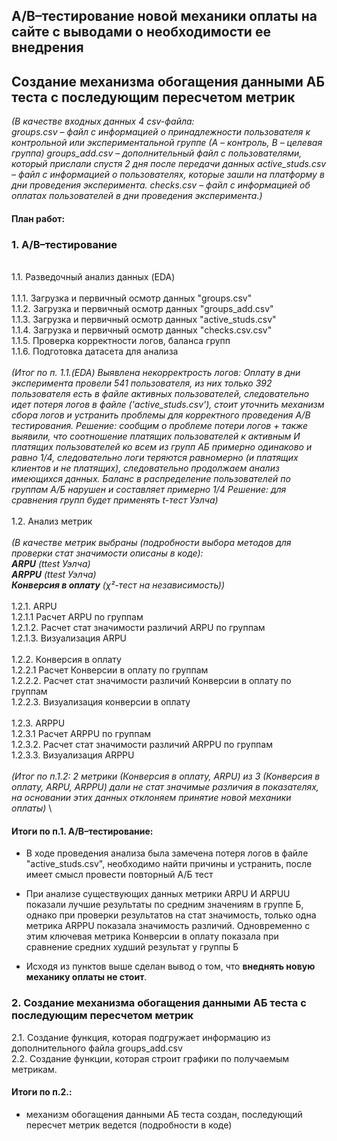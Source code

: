## A/B–тестирование новой механики оплаты на сайте с выводами о необходимости ее внедрения
## Создание механизма обогащения данными АБ теста с последующим пересчетом метрик

*(В качестве входных данных 4 csv-файла:\
groups.csv – файл с информацией о принадлежности пользователя к контрольной или экспериментальной группе (А – контроль, B – целевая группа) 
groups_add.csv – дополнительный файл с пользователями, который прислали спустя 2 дня после передачи данных
active_studs.csv – файл с информацией о пользователях, которые зашли на платформу в дни проведения эксперимента. 
checks.csv – файл с информацией об оплатах пользователей в дни проведения эксперимента.)*


#### План работ: 

### 1. A/B–тестирование
   \
  1.1. Разведочный анализ данных (EDA)\
   \
  1.1.1. Загрузка и первичный осмотр данных "groups.csv"\
  1.1.2. Загрузка и первичный осмотр данных "groups_add.csv"\
  1.1.3. Загрузка и первичный осмотр данных "active_studs.csv"\
  1.1.4. Загрузка и первичный осмотр данных "checks.csv.csv"\
  1.1.5. Проверка корректности логов, баланса групп\
  1.1.6. Подготовка датасета для анализа\
   \
*(Итог по п. 1.1.(EDA)
Выявлена некорректрость логов: Оплату в дни эксперимента провели 541 пользователя, из них только 392 пользователя есть в файле активных пользователей, следовательно идет потеря логов в файле ('active_studs.csv'), стоит уточнить механизм сбора логов и устранить проблемы для корректного проведения А/В тестирования.
Решение: сообщим о проблеме потери логов + также выявили, что соотношение платящих пользователей к активным И платящих пользователей ко всем из групп АБ примерно одинаково и равно 1/4, следовательно логи теряются равномерно (и платящих клиентов и не платящих), следовательно продолжаем анализ имеющихся данных.
Баланс в распределение пользователей по группам А/Б нарушен и составляет примерно 1/4
Решение: для сравнения групп будет применять t-тест Уэлча)*\
\
  1.2. Анализ метрик\
   \
  *(В качестве  метрик выбраны (подробности выбора методов для проверки стат значимости описаны в коде):\
  **ARPU**  (ttest Уэлча)\
  **ARPPU** (ttest Уэлча)\
  **Конверсия в оплату**  (χ²-тест на независимость))*\
   \
   1.2.1. ARPU\
       1.2.1.1 Расчет ARPU по группам\
       1.2.1.2. Расчет стат значимости различий ARPU по группам\
       1.2.1.3. Визуализация ARPU\
   \
   1.2.2. Конверсия в оплату\
       1.2.2.1 Расчет Конверсии в оплату по группам\
       1.2.2.2. Расчет стат значимости различий Конверсии в оплату по группам\
       1.2.2.3. Визуализация конверсии в оплату\
   \
   1.2.3. ARPPU\
       1.2.3.1 Расчет ARPPU по группам\
       1.2.3.2. Расчет стат значимости различий ARPPU по группам\
       1.2.3.3. Визуализация ARPPU \
   \
   *(Итог по п.1.2: 2 метрики (Конверсия в оплату, ARPU) из 3 (Конверсия в оплату, ARPU, ARPPU) дали не стат значимые различия в показателях, на основании этих данных отклоняем принятие новой механики оплаты)*
   \
#### Итоги по п.1. A/B–тестирование:

- В ходе проведения анализа была замечена потеря логов в файле "active_studs.csv", необходимо найти причины и устранить, после имеет смысл провести повторный А/Б тест

- При анализе существующих данных метрики ARPU И ARPUU показали лучшие результаты по средним значениям в группе Б, однако при проверки результатов на стат значимость, только одна метрика ARPPU показала значимость различий. Одновременно с этим ключевая метрика Конверсии в оплату показала при сравнение средних худший результат у группы Б

- Исходя из пунктов выше сделан вывод о том, что **внеднять новую механику оплаты не стоит**.


### 2. Создание механизма обогащения данными АБ теста с последующим пересчетом метрик

2.1. Создание функция, которая подгружает информацию из дополнительного файла groups_add.csv \
2.2. Создание функции, которая строит графики по получаемым метрикам.

#### Итоги по п.2.:

- механизм обогащения данными АБ теста создан, последующий пересчет метрик ведется (подробности в коде)
   
